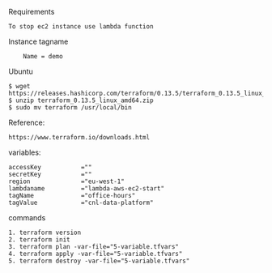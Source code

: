 Requirements

    To stop ec2 instance use lambda function

Instance tagname

        Name = demo

Ubuntu

    $ wget https://releases.hashicorp.com/terraform/0.13.5/terraform_0.13.5_linux_amd64.zip
    $ unzip terraform_0.13.5_linux_amd64.zip
    $ sudo mv terraform /usr/local/bin

Reference:

    https://www.terraform.io/downloads.html

variables:

    accessKey           =""
    secretKey           =""
    region              ="eu-west-1"
    lambdaname          ="lambda-aws-ec2-start"
    tagName             ="office-hours"
    tagValue            ="cnl-data-platform"

commands

    1. terraform version
    2. terraform init
    3. terraform plan -var-file="5-variable.tfvars"
    4. terraform apply -var-file="5-variable.tfvars"
    5. terraform destroy -var-file="5-variable.tfvars"



